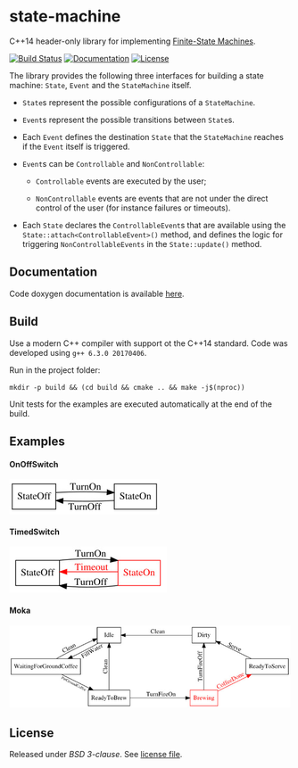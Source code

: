 # state-machine

C++14 header-only library for implementing
[Finite-State Machines](https://en.wikipedia.org/wiki/Finite-state_machine).

[![Build Status][build-img]][build-link]
[![Documentation][doc-img]][doc-link]
[![License][license-img]][license-link]

The library provides the following three interfaces for building a state
 machine: `State`, `Event` and the `StateMachine` itself.

- `State`s represent the possible configurations of a `StateMachine`.

- `Event`s represent the possible transitions between `State`s.

- Each `Event` defines the destination `State` that the `StateMachine`
  reaches if the `Event` itself is triggered.

- `Event`s can be `Controllable` and `NonControllable`:

  - `Controllable` events are executed by the user;

  - `NonControllable` events are events that are not under the direct control
    of the user (for instance failures or timeouts).

- Each `State` declares the `ControllableEvent`s that are available using the
  `State::attach<ControllableEvent>()` method, and defines the logic for
  triggering `NonControllableEvents` in the `State::update()` method.

## Documentation

Code doxygen documentation is available [here][doc-link].

## Build

Use a modern C++ compiler with support ot the C++14 standard.
Code was developed using `g++ 6.3.0 20170406`.

Run in the project folder:

```
mkdir -p build && (cd build && cmake .. && make -j$(nproc))
```

Unit tests for the examples are executed automatically at the end of the build.

## Examples

#### OnOffSwitch

[![OnOffSwitch][example-img-onoffswitch]][example-code-onoffswitch]

#### TimedSwitch

[![TimedSwitch][example-img-timedswitch]][example-code-timedswitch]

#### Moka

[![Moka][example-img-moka]][example-code-moka]

## License

Released under *BSD 3-clause*. See [license file](LICENSE).


[build-img]: https://travis-ci.org/antoniocoratelli/state-machine.svg?branch=master
[build-link]: https://antoniocoratellimirrors.gitlab.io/state-machine/badges/doc.svg
[doc-img]: https://img.shields.io/badge/documentation-here-brightgreen.svg?style=flat
[doc-link]: https://antoniocoratellimirrors.gitlab.io/state-machine/annotated.html
[license-img]: https://img.shields.io/badge/license-BSD-blue.svg?style=flat
[license-link]: LICENSE

[example-img-onoffswitch]: doc/examples/onoffswitch.jpg
[example-img-timedswitch]: doc/examples/timedswitch.jpg
[example-img-moka]: doc/examples/moka.jpg

[example-code-onoffswitch]: examples/onoffswitch/OnOffSwitch.cpp
[example-code-timedswitch]: examples/timedswitch/TimedSwitch.cpp
[example-code-moka]: examples/moka/Moka.cpp

